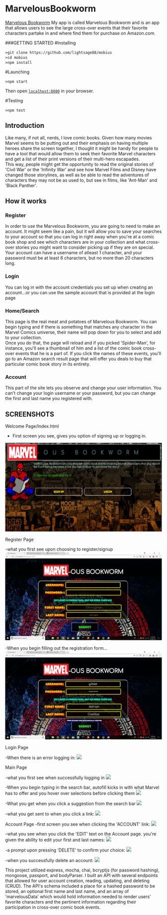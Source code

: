 <h1>MarvelousBookworm</h1>

<p><a href='https://shrouded-anchorage-29615.herokuapp.com'>Marvelous Bookworm</a>
My app is called Marvelous Bookworm and is an app that allows users to see the large cross-over events that their favorite characters partake in and where find them for purchase on Amazon.com.</p>

###GETTING STARTED
#Installing
```
>git clone https://github.com/lightsage88/mobius
>cd mobius
>npm install
```

#Launching
```
>npm start
```
Then open [`localhost:8080`](http://localhost:8080) in your browser.

#Testing
```
>npm test
```

<h2>Introduction</h2>
<p>Like many, if not all, nerds, I love comic books. Given how many movies Marvel seems to be putting out and their emphasis on having multiple heroes share the screen together, I thought it might be handy for people to have a tool that would allow them to seek their favorite Marvel characters and get a list of their print versions of their multi-hero escapades.<br>This way, people might get the opportunity to read the original stories of 'Civil War' or the 'Infinity War' and see how Marvel Films and Disney have changed those storylines, as well as be able to read the adventures of characters they may not be as used to, but see in films, like 'Ant-Man' and 'Black Panther'.</p>

<h2>How it works</h2>
<h3>Register</h3>
<p>In order to use the Marvelous Bookworm, you are going to need to make an account. It might seem like a pain, but it will allow you to save your searches to your account so that you can log in right away when you're at a comic book shop and see which characters are in your collection and what cross-over stories you might want to consider picking up if they are on special.<br>Your account can have a username of atleast 1 character, and your password must be at least 6 characters, but no more than 20 characters long.</p>
<h3>Login</h3>
<p>You can log in with the account credentials you set up when creating an account...or you can use the sample account that is provided at the login page</p>
<h3>Home/Search</h3>
<p>This page is the real meat and potatoes of Marvelous Bookworm. You can begin typing and if there is something that matches any character in the Marvel Comics universe, their name will pop down for you to select and add to your collection.<br>Once you do that, the page will reload and if you picked 'Spider-Man', for instance, you'll see a thumbnail of him and a list of the comic book cross-over events that he is a part of. If you click the names of these events, you'll go to an Amazon search result page that will offer you deals to buy that particular comic book story in its entirety.</p>
<h3>Account</h3>
<p>This part of the site lets you observe and change your user information. You can't change your login username or your password, but you can change the first and last name you registered with.</p>

<h2>SCREENSHOTS</h2>

Welcome Page/Index.html
- First screen you see, gives you option of signing up or logging in.
<img src='screenshots/index.jpg'>

Register Page

-what you first see upon choosing to register/signup
<img src='screenshots/registerScreen1.jpg'>

-When you begin filling out the registration form...
<img src='screenshots/registerScreen3.jpg'>


Login Page

-When there is an error logging in:
<img src='https://imgur.com/rKuBtSL'>

Main Page

-what you first see when successfully logging in
<img src='https://imgur.com/tn0OdLZ'>

-When you begin typing in the search bar, autofill kicks in with what Marvel has to offer and you hover over selections before
clicking them
<img src='https://imgur.com/t0WEcWa'>

-What you get when you click a suggestion from the search bar
<img src='https://imgur.com/cUKZZLB'>


-what you get sent to when you click a link:
<img src='https://imgur.com/ze58ePg'>

Account Page
-first screen you see when clicking the 'ACCOUNT' link:
<img src='https://imgur.com/iccfNdo'>

-what you see when you click the 'EDIT' text on the Account page. you're given the ability to edit your first and last names:
<img src='https://imgur.com/oaMOZ7A'>

-a prompt upon pressing 'DELETE' to confirm your choice:
<img src='https://imgur.com/74RDDc6'>

-when you successfully delete an account:
<img src='https://imgur.com/0xOYPCy'>



This project utilized express, mocha, chai, bcryptjs (for password hashing), mongoose, passport, and bodyParser.
I built an API with several endpoints that allowed for user account creation, reading, updating, and deleting (CRUD).
The API's schema included a place for a hashed password to be stored, an optional first name and last name, and an array of
'marvelousData' which would hold information needed to render users' favorite characters and the pertinent information regarding their
participation in cross-over comic book events.